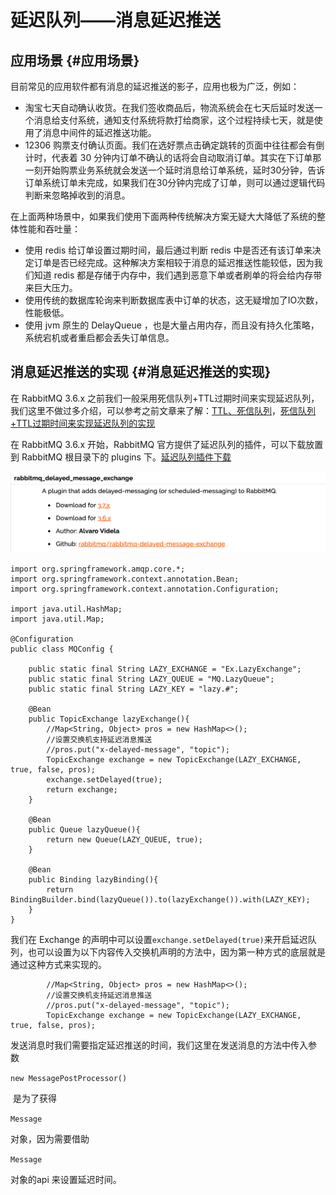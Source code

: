 # 延迟队列——消息延迟推送

## 应用场景 {#应用场景}

目前常见的应用软件都有消息的延迟推送的影子，应用也极为广泛，例如：

* 淘宝七天自动确认收货。在我们签收商品后，物流系统会在七天后延时发送一个消息给支付系统，通知支付系统将款打给商家，这个过程持续七天，就是使用了消息中间件的延迟推送功能。
* 12306 购票支付确认页面。我们在选好票点击确定跳转的页面中往往都会有倒计时，代表着 30 分钟内订单不确认的话将会自动取消订单。其实在下订单那一刻开始购票业务系统就会发送一个延时消息给订单系统，延时30分钟，告诉订单系统订单未完成，如果我们在30分钟内完成了订单，则可以通过逻辑代码判断来忽略掉收到的消息。

在上面两种场景中，如果我们使用下面两种传统解决方案无疑大大降低了系统的整体性能和吞吐量：

* 使用 redis 给订单设置过期时间，最后通过判断 redis 中是否还有该订单来决定订单是否已经完成。这种解决方案相较于消息的延迟推送性能较低，因为我们知道 redis 都是存储于内存中，我们遇到恶意下单或者刷单的将会给内存带来巨大压力。
* 使用传统的数据库轮询来判断数据库表中订单的状态，这无疑增加了IO次数，性能极低。
* 使用 jvm 原生的 DelayQueue ，也是大量占用内存，而且没有持久化策略，系统宕机或者重启都会丢失订单信息。

## 消息延迟推送的实现 {#消息延迟推送的实现}

在 RabbitMQ 3.6.x 之前我们一般采用死信队列+TTL过期时间来实现延迟队列，我们这里不做过多介绍，可以参考之前文章来了解：[TTL、死信队列](https://www.cnblogs.com/haixiang/p/10905189.html)，[死信队列+TTL过期时间来实现延迟队列的实现](https://blog.csdn.net/wwd0501/article/details/89669118)

在 RabbitMQ 3.6.x 开始，RabbitMQ 官方提供了延迟队列的插件，可以下载放置到 RabbitMQ 根目录下的 plugins 下。[延迟队列插件下载](https://www.rabbitmq.com/community-plugins.htm)

![](/assets/1543774-20190603131744576-736613516.png)

```
import org.springframework.amqp.core.*;
import org.springframework.context.annotation.Bean;
import org.springframework.context.annotation.Configuration;
 
import java.util.HashMap;
import java.util.Map;
 
@Configuration
public class MQConfig {
 
    public static final String LAZY_EXCHANGE = "Ex.LazyExchange";
    public static final String LAZY_QUEUE = "MQ.LazyQueue";
    public static final String LAZY_KEY = "lazy.#";
 
    @Bean
    public TopicExchange lazyExchange(){
        //Map<String, Object> pros = new HashMap<>();
        //设置交换机支持延迟消息推送
        //pros.put("x-delayed-message", "topic");
        TopicExchange exchange = new TopicExchange(LAZY_EXCHANGE, true, false, pros);
        exchange.setDelayed(true);
        return exchange;
    }
 
    @Bean
    public Queue lazyQueue(){
        return new Queue(LAZY_QUEUE, true);
    }
 
    @Bean
    public Binding lazyBinding(){
        return BindingBuilder.bind(lazyQueue()).to(lazyExchange()).with(LAZY_KEY);
    }
}

```

我们在 Exchange 的声明中可以设置`exchange.setDelayed(true)`来开启延迟队列，也可以设置为以下内容传入交换机声明的方法中，因为第一种方式的底层就是通过这种方式来实现的。

```
        //Map<String, Object> pros = new HashMap<>();
        //设置交换机支持延迟消息推送
        //pros.put("x-delayed-message", "topic");
        TopicExchange exchange = new TopicExchange(LAZY_EXCHANGE, true, false, pros);

```

发送消息时我们需要指定延迟推送的时间，我们这里在发送消息的方法中传入参数 

`new MessagePostProcessor()`

 是为了获得 

`Message`

对象，因为需要借助 

`Message`

对象的api 来设置延迟时间。







